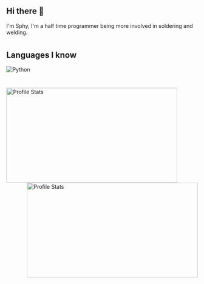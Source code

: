 ## Hi there 👋

<p> I'm Sphy, I'm a half time programmer being more involved in soldering and welding.</p>

#
## Languages I know
![Python](https://img.shields.io/badge/Python-FFD43B?style=for-the-badge&logo=python&logoColor=darkgreen)

#

<div>
  <img align="left" src="https://github-readme-stats.vercel.app/api?username=Sphy35&show_icons=true&theme=nightowl" alt="Profile Stats" width=450px height=250px>
  <img align="right" src="https://github-readme-stats.vercel.app/api/top-langs/?username=Sphy35&layout=compact&theme=nightowl" alt="Profile Stats" width=450px height=250px>
</div>
